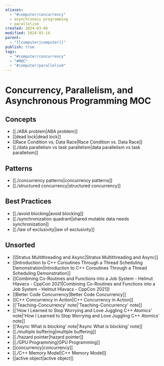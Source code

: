 ```yaml
---
aliases:
  - "#computer/concurrency"
  - asynchronous programming
  - parallelism
created: 2024-03-06
modified: 2024-03-14
parent:
  - "[[computer|computer]]"
publish: true
tags:
  - "#computer/concurrency"
  - "#MOC"
  - "#computer/parallelism"
---
```


# Concurrency, Parallelism, and Asynchronous Programming MOC
## Concepts
- [[./ABA problem|ABA problem]]
- [[dead lock|dead lock]]
- [[Race Condition vs. Data Race|Race Condition vs. Data Race]]
- [[./data parallelism vs task parallelism|data parallelism vs task parallelism]]

## Patterns
- [[./concurrency patterns|concurrency patterns]]
- [[./structured concurrency|structured concurrency]]

## Best Practices
- [[./avoid blocking|avoid blocking]]
- [[./synchronization quadrant|shared mutable data needs synchronization]]
- [[./law of exclusivity|law of exclusivity]]

## Unsorted
- [[Stratus Multithreading and Async|Stratus Multithreading and Async]]
- [[Introduction to C++ Coroutines Through a Thread Scheduling Demonstration|Introduction to C++ Coroutines Through a Thread Scheduling Demonstration]]
- [[Combining Co-Routines and Functions into a Job System - Helmut Hlavacs - CppCon 2021|Combining Co-Routines and Functions into a Job System - Helmut Hlavacs - CppCon 2021]]
- [[Better Code Concurrency|Better Code Concurrency]]
- [[C++ Concurrency in Action|C++ Concurrency in Action]]
- [['Teaching-Concurrency' note|'Teaching-Concurrency' note]]
- [['How I Learned to Stop Worrying and Love Juggling C++ Atomics' note|'How I Learned to Stop Worrying and Love Juggling C++ Atomics' note]]
- [['Async What is blocking' note|'Async What is blocking' note]]
- [[./multiple buffering|multiple buffering]]
- [[./hazard pointer|hazard pointer]]
- [[./GPU Programming|GPU Programming]]
- [[concurrency|concurrency]]
- [[./C++ Memory Model|C++ Memory Model]]
- [[active object|active object]]
